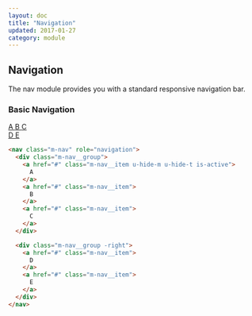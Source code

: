 ```yaml
---
layout: doc
title: "Navigation"
updated: 2017-01-27
category: module
---
```


## Navigation

The nav module provides you with a standard responsive navigation bar.

### Basic Navigation

<nav class="m-nav" role="navigation">
  <a href="#" class="m-nav__item u-hide-m u-hide-t is-active">
    A
  </a>
  <a href="#" class="m-nav__item">
    B
  </a>
  <a href="#" class="m-nav__item">
    C
  </a>

  <div class="m-nav__group -right">
    <a href="#" class="m-nav__item">
      D
    </a>
    <a href="#" class="m-nav__item">
      E
    </a>
  </div>
</nav>

```html
<nav class="m-nav" role="navigation">
  <div class="m-nav__group">
    <a href="#" class="m-nav__item u-hide-m u-hide-t is-active">
      A
    </a>
    <a href="#" class="m-nav__item">
      B
    </a>
    <a href="#" class="m-nav__item">
      C
    </a>
  </div>

  <div class="m-nav__group -right">
    <a href="#" class="m-nav__item">
      D
    </a>
    <a href="#" class="m-nav__item">
      E
    </a>
  </div>
</nav>
```
